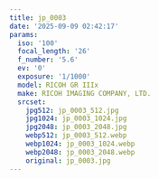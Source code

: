 ```yaml
---
title: jp_0003
date: '2025-09-09 02:42:17'
params:
  iso: '100'
  focal_length: '26'
  f_number: '5.6'
  ev: '0'
  exposure: '1/1000'
  model: RICOH GR IIIx
  make: RICOH IMAGING COMPANY, LTD.
  srcset:
    jpg512: jp_0003_512.jpg
    jpg1024: jp_0003_1024.jpg
    jpg2048: jp_0003_2048.jpg
    webp512: jp_0003_512.webp
    webp1024: jp_0003_1024.webp
    webp2048: jp_0003_2048.webp
    original: jp_0003.jpg
---
```

